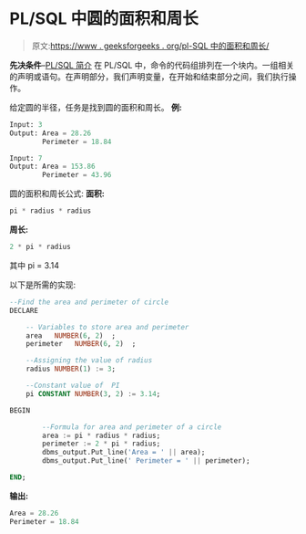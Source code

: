 # PL/SQL 中圆的面积和周长

> 原文:[https://www . geeksforgeeks . org/pl-SQL 中的面积和周长/](https://www.geeksforgeeks.org/area-and-perimeter-of-a-circle-in-pl-sql/)

**先决条件**–[PL/SQL 简介](https://www.geeksforgeeks.org/plsql-introduction/)
在 PL/SQL 中，命令的代码组排列在一个块内。一组相关的声明或语句。在声明部分，我们声明变量，在开始和结束部分之间，我们执行操作。

给定圆的半径，任务是找到圆的面积和周长。
**例:**

```sql
Input: 3
Output: Area = 28.26
        Perimeter = 18.84

Input: 7
Output: Area = 153.86
        Perimeter = 43.96

```

圆的面积和周长公式:
**面积:**

```sql
pi * radius * radius 
```

**周长:**

```sql
2 * pi * radius
```

其中 pi = 3.14

以下是所需的实现:

```sql
--Find the area and perimeter of circle
DECLARE 

    -- Variables to store area and perimeter
    area   NUMBER(6, 2)  ;  
    perimeter   NUMBER(6, 2)  ; 

    --Assigning the value of radius 
    radius NUMBER(1) := 3; 

    --Constant value of  PI 
    pi CONSTANT NUMBER(3, 2) := 3.14; 

BEGIN 

        --Formula for area and perimeter of a circle 
        area := pi * radius * radius; 
        perimeter := 2 * pi * radius;
        dbms_output.Put_line('Area = ' || area); 
        dbms_output.Put_line(' Perimeter = ' || perimeter); 

END; 
```

**输出:**

```sql
Area = 28.26
Perimeter = 18.84

```